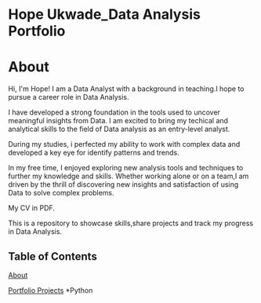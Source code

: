 # Hope Ukwade_Data Analysis Portfolio
# About
Hi, I'm Hope! I am a Data Analyst with a background in teaching.I hope to pursue a career role in Data Analysis.


I have developed a strong foundation in the tools used to uncover meaningful insights from Data. I am excited to bring my techical and analytical skills to the field of Data analysis as an entry-level analyst.


During my studies, i perfected my ability to work with complex data and developed a key eye for identify patterns and trends.

In my free time, I enjoyed exploring new analysis tools and techniques to further my knowledge and skills. Whether working alone or on a team,I am driven by the thrill of discovering new insights and satisfaction of using Data to solve complex problems.


My CV in PDF.


This is a repository to showcase skills,share projects and track my progress in Data Analysis.


## Table of Contents


   [About](#About)

  
   [Portfolio Projects](#PortfolioProject)
    *Python
       
